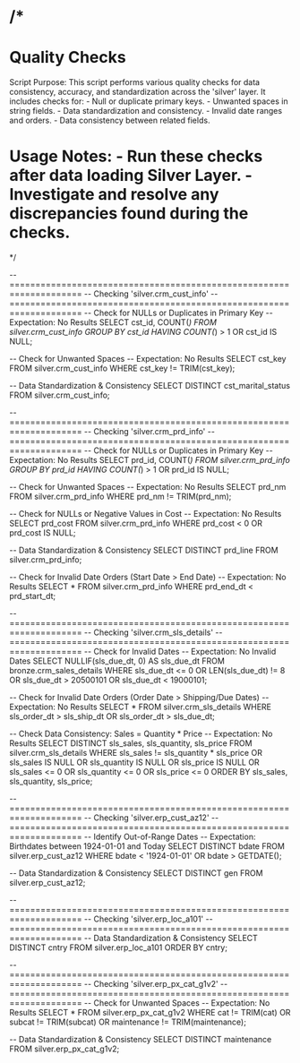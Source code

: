 /*
===============================================================================
Quality Checks
===============================================================================
Script Purpose:
    This script performs various quality checks for data consistency, accuracy, 
    and standardization across the 'silver' layer. It includes checks for:
    - Null or duplicate primary keys.
    - Unwanted spaces in string fields.
    - Data standardization and consistency.
    - Invalid date ranges and orders.
    - Data consistency between related fields.

Usage Notes:
    - Run these checks after data loading Silver Layer.
    - Investigate and resolve any discrepancies found during the checks.
===============================================================================
*/

-- ====================================================================
-- Checking 'silver.crm_cust_info'
-- ====================================================================
-- Check for NULLs or Duplicates in Primary Key
-- Expectation: No Results
SELECT 
    cst_id,
    COUNT(*) 
FROM silver.crm_cust_info
GROUP BY cst_id
HAVING COUNT(*) > 1 OR cst_id IS NULL;

-- Check for Unwanted Spaces
-- Expectation: No Results
SELECT 
    cst_key 
FROM silver.crm_cust_info
WHERE cst_key != TRIM(cst_key);

-- Data Standardization & Consistency
SELECT DISTINCT 
    cst_marital_status 
FROM silver.crm_cust_info;

-- ====================================================================
-- Checking 'silver.crm_prd_info'
-- ====================================================================
-- Check for NULLs or Duplicates in Primary Key
-- Expectation: No Results
SELECT 
    prd_id,
    COUNT(*) 
FROM silver.crm_prd_info
GROUP BY prd_id
HAVING COUNT(*) > 1 OR prd_id IS NULL;

-- Check for Unwanted Spaces
-- Expectation: No Results
SELECT 
    prd_nm 
FROM silver.crm_prd_info
WHERE prd_nm != TRIM(prd_nm);

-- Check for NULLs or Negative Values in Cost
-- Expectation: No Results
SELECT 
    prd_cost 
FROM silver.crm_prd_info
WHERE prd_cost < 0 OR prd_cost IS NULL;

-- Data Standardization & Consistency
SELECT DISTINCT 
    prd_line 
FROM silver.crm_prd_info;

-- Check for Invalid Date Orders (Start Date > End Date)
-- Expectation: No Results
SELECT 
    * 
FROM silver.crm_prd_info
WHERE prd_end_dt < prd_start_dt;

-- ====================================================================
-- Checking 'silver.crm_sls_details'
-- ====================================================================
-- Check for Invalid Dates
-- Expectation: No Invalid Dates
SELECT 
    NULLIF(sls_due_dt, 0) AS sls_due_dt 
FROM bronze.crm_sales_details
WHERE sls_due_dt <= 0 
    OR LEN(sls_due_dt) != 8 
    OR sls_due_dt > 20500101 
    OR sls_due_dt < 19000101;

-- Check for Invalid Date Orders (Order Date > Shipping/Due Dates)
-- Expectation: No Results
SELECT 
    * 
FROM silver.crm_sls_details
WHERE sls_order_dt > sls_ship_dt 
   OR sls_order_dt > sls_due_dt;

-- Check Data Consistency: Sales = Quantity * Price
-- Expectation: No Results
SELECT DISTINCT 
    sls_sales,
    sls_quantity,
    sls_price 
FROM silver.crm_sls_details
WHERE sls_sales != sls_quantity * sls_price
   OR sls_sales IS NULL 
   OR sls_quantity IS NULL 
   OR sls_price IS NULL
   OR sls_sales <= 0 
   OR sls_quantity <= 0 
   OR sls_price <= 0
ORDER BY sls_sales, sls_quantity, sls_price;

-- ====================================================================
-- Checking 'silver.erp_cust_az12'
-- ====================================================================
-- Identify Out-of-Range Dates
-- Expectation: Birthdates between 1924-01-01 and Today
SELECT DISTINCT 
    bdate 
FROM silver.erp_cust_az12
WHERE bdate < '1924-01-01' 
   OR bdate > GETDATE();

-- Data Standardization & Consistency
SELECT DISTINCT 
    gen 
FROM silver.erp_cust_az12;

-- ====================================================================
-- Checking 'silver.erp_loc_a101'
-- ====================================================================
-- Data Standardization & Consistency
SELECT DISTINCT 
    cntry 
FROM silver.erp_loc_a101
ORDER BY cntry;

-- ====================================================================
-- Checking 'silver.erp_px_cat_g1v2'
-- ====================================================================
-- Check for Unwanted Spaces
-- Expectation: No Results
SELECT 
    * 
FROM silver.erp_px_cat_g1v2
WHERE cat != TRIM(cat) 
   OR subcat != TRIM(subcat) 
   OR maintenance != TRIM(maintenance);

-- Data Standardization & Consistency
SELECT DISTINCT 
    maintenance 
FROM silver.erp_px_cat_g1v2;

